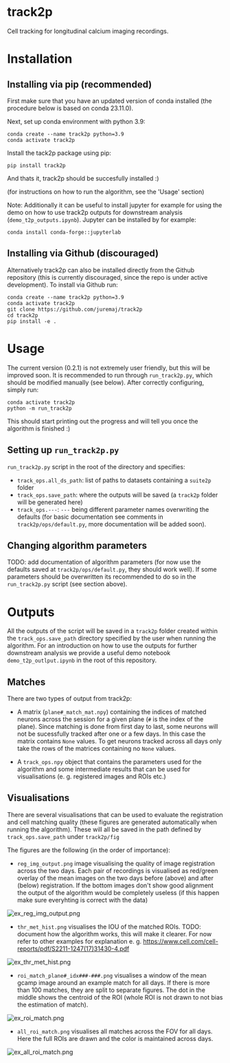 # track2p
Cell tracking for longitudinal calcium imaging recordings.

# Installation

## Installing via pip (recommended)

First make sure that you have an updated version of conda installed (the procedure below is based on conda 23.11.0).

Next, set up conda environment with python 3.9:

```
conda create --name track2p python=3.9
conda activate track2p
```

Install the tack2p package using pip:

```
pip install track2p
```

And thats it, track2p should be succesfully installed :)

(for instructions on how to run the algorithm, see the 'Usage' section)

Note: 
Additionally it can be useful to install jupyter for example for using the demo on how to use track2p outputs for downstream analysis (`demo_t2p_outputs.ipynb`). Jupyter can be installed by for example:

```
conda install conda-forge::jupyterlab
```

## Installing via Github (discouraged)

Alternatively track2p can also be installed directly from the Github repository (this is currently discouraged, since the repo is under active development).
To install via Github run:

```
conda create --name track2p python=3.9
conda activate track2p
git clone https://github.com/juremaj/track2p
cd track2p
pip install -e .
```

# Usage

The current version (0.2.1) is not extremely user friendly, but this will be improved soon. It is recommended to run through `run_track2p.py`, which should be modified manually (see below). After correctly configuring, simply run:

```
conda activate track2p
python -m run_track2p
```

This should start printing out the progress and will tell you once the algorithm is finished :)

## Setting up `run_track2p.py`

`run_track2p.py` script in the root of the directory and specifies:

- `track_ops.all_ds_path`: list of paths to datasets containing a `suite2p` folder
- `track_ops.save_path`: where the outputs will be saved (a `track2p` folder will be generated here)
- `track_ops.---`: `---` being different parameter names overwriting the defaults (for basic documentation see comments in `track2p/ops/default.py`, more documentation will be added soon).


## Changing algorithm parameters

TODO: add documentation of algorithm parameters (for now use the defaults saved at `track2p/ops/default.py`, they should work well). If some parameters should be overwritten its recommended to do so in the `run_track2p.py` script (see section above).

# Outputs

All the outputs of the script will be saved in a `track2p` folder created within the `track_ops.save_path` directory specified by the user when running the algorithm. For an introduction on how to use the outputs for further downstream analysis we provide a useful demo notebook `demo_t2p_outlput.ipynb` in the root of this repository.

## Matches

There are two types of output from track2p:

- A matrix (`plane#_match_mat.npy`) containing the indices of matched neurons across the session for a given plane (`#` is the index of the plane). Since matching is done from first day to last, some neurons will not be sucessfully tracked after one or a few days. In this case the matrix contains `None` values. To get neurons tracked across all days only take the rows of the matrices containing no `None` values. 

- A `track_ops.npy` object that contains the parameters used for the algorithm and some intermediate results that can be used for visualisations (e. g. registered images and ROIs etc.)


## Visualisations

There are several visualisations that can be used to evaluate the registration and cell matching quality (these figures are generated automatically when running the algorithm). These will all be saved in the path defined by `track_ops.save_path` under `track2p/fig`

The figures are the following (in the order of importance):

- `reg_img_output.png` image visualising the quality of image registration across the two days. Each pair of recordings is visualised as red/green overlay of the mean images on the two days before (above) and after (below) registration. If the bottom images don't show good alignment the output of the algorithm would be completely useless (if this happen make sure everyhting is correct with the data)

![ex_reg_img_output.png](docs/media/readme/ex_reg_img_output.png)

- `thr_met_hist.png` visualises the IOU of the matched ROIs. TODO: document how the algorithm works, this will make it clearer. For now refer to other examples for explanation e. g. https://www.cell.com/cell-reports/pdf/S2211-1247(17)31430-4.pdf

![ex_thr_met_hist.png](docs/media/readme/ex_thr_met_hist.png)

- `roi_match_plane#_idx###-###.png` visualises a window of the mean gcamp image around an example match for all days. If there is more than 100 matches, they are split to separate figures. The dot in the middle shows the centroid of the ROI (whole ROI is not drawn to not bias the estimation of match).

![ex_roi_match.png](docs/media/readme/ex_roi_match.png)

- `all_roi_match.png` visualises all matches across the FOV for all days. Here the full ROIs are drawn and the color is maintained across days.

![ex_all_roi_match.png](docs/media/readme/ex_all_roi_match.png)


